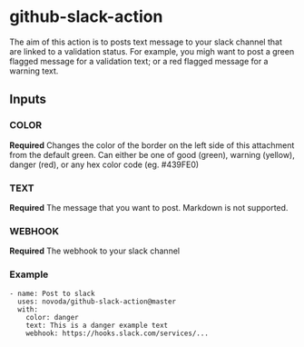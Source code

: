 # github-slack-action

The aim of this action is to posts text message to your slack channel that are linked to a validation status. For example, you migh want to post a green flagged message for a validation text; or a red flagged message for a warning text.

## Inputs

### COLOR

**Required** Changes the color of the border on the left side of this attachment from the default green. Can either be one of good (green), warning (yellow), danger (red), or any hex color code (eg. #439FE0)

### TEXT

**Required** The message that you want to post. Markdown is not supported.

### WEBHOOK

**Required** The webhook to your slack channel

### Example

```
- name: Post to slack
  uses: novoda/github-slack-action@master
  with:
    color: danger
    text: This is a danger example text
    webhook: https://hooks.slack.com/services/...
```